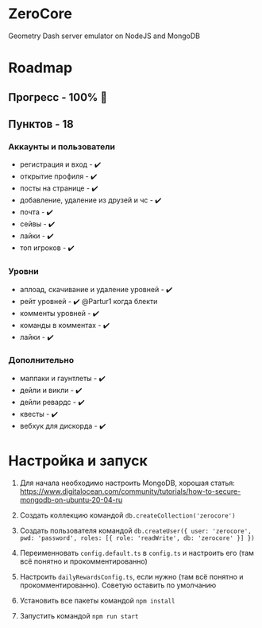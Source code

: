 # ZeroCore
Geometry Dash server emulator on NodeJS and MongoDB

# Roadmap 
## Прогресс - 100% :partying_face:
## Пунктов - 18

 ### Аккаунты и пользователи
 - регистрация и вход - ✔️
 - открытие профиля - ✔️
 - посты на странице - ✔️
 - добавление, удаление из друзей и чс - ✔️
 - почта - ✔️
 - сейвы - ✔️
 - лайки - ✔️
 - топ игроков - ✔️

 ### Уровни
 - аплоад, скачивание и удаление уровней - ✔️
 - рейт уровней - ✔️ @Partur1 когда блекти
 - комменты уровней - ✔️
 - команды в комментах - ✔️
 - лайки - ✔️

 ### Дополнительно
 - маппаки и гаунтлеты - ✔️
 - дейли и викли - ✔️
 - дейли ревардс - ✔️
 - квесты - ✔️
 - вебхук для дискорда - ✔️

 # Настройка и запуск 
 1. Для начала необходимо настроить MongoDB, хорошая статья: https://www.digitalocean.com/community/tutorials/how-to-secure-mongodb-on-ubuntu-20-04-ru

 2. Создать коллекцию командой `db.createCollection('zerocore')`

 3. Создать пользователя командой `db.createUser({ user: 'zerocore', pwd: 'password', roles: [{ role: 'readWrite', db: 'zerocore' }] })`

 4. Переименновать `config.default.ts` в `config.ts` и настроить его (там всё понятно и прокомментированно)

 5. Настроить `dailyRewardsConfig.ts`, если нужно (там всё понятно и прокомментированно). Советую оставить по умолчанию

 6. Установить все пакеты командой `npm install`

 7. Запустить командой `npm run start`